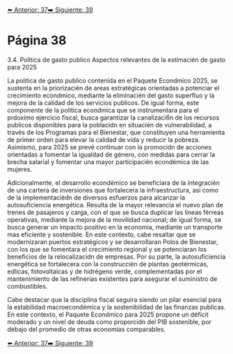 [⬅️ Anterior: 37](./37.md)[➡️ Siguiente: 39](./39.md)

# Página 38

3.4. Politica de gasto publico
Aspectos relevantes de la estimacién de gasto para 2025

La politica de gasto publico contenida en el Paquete Econdmico 2025, se sustenta en la priorizacién de areas
estratégicas orientadas a potenciar el crecimiento econdmico, mediante la eliminacién del gasto superfluo y la
mejora de la calidad de los servicios publicos. De igual forma, este componente de la politica econdmica que
se instrumentara para el prdoximo ejercicio fiscal, busca garantizar la canalizaci6n de los recursos publicos
disponibles para la poblacidn en situacién de vulnerabilidad, a través de los Programas para el Bienestar, que
constituyen una herramienta de primer orden para elevar la calidad de vida y reducir la pobreza. Asimismo,
para 2025 se prevé continuar con la promocidn de acciones orientadas a fomentar la igualdad de género, con
medidas para cerrar la brecha salarial y fomentar una mayor participacién econdémica de las mujeres.

Adicionalmente, el desarrollo econdémico se beneficiara de la integracién de una cartera de inversiones que
fortalecera la infraestructura, asi como de la implementaciédn de diversos esfuerzos para alcanzar la
autosuficiencia energética. Resulta de la mayor relevancia el nuevo plan de trenes de pasajeros y carga, con el
que se busca duplicar las lineas férreas operativas, mediante la mejora de la movilidad nacional; de igual forma,
se busca generar un impacto positivo en la economia, mediante un transporte mas eficiente y sostenible. En
este contexto, cabe resaltar que se modernizaran puertos estratégicos y se desarrollaran Polos de Bienestar,
con los que se fomentara el crecimiento regional y se potenciaran los beneficios de la relocalizacidn de
empresas. Por su parte, la autosuficiencia energética se fortalecera con la construccién de plantas geotérmicas,
edlicas, fotovoltaicas y de hidrégeno verde, complementadas por el mantenimiento de las refinerias existentes
para asegurar el suministro de combustibles.

Cabe destacar que la disciplina fiscal seguira siendo un pilar esencial para la estabilidad macroecondémica y la
sostenibilidad de las finanzas publicas. En este contexto, el Paquete Econdmico para 2025 propone un déficit
moderado y un nivel de deuda como proporcidn del PIB sostenible, por debajo del promedio de otras
economias comparables.

[⬅️ Anterior: 37](./37.md)[➡️ Siguiente: 39](./39.md)